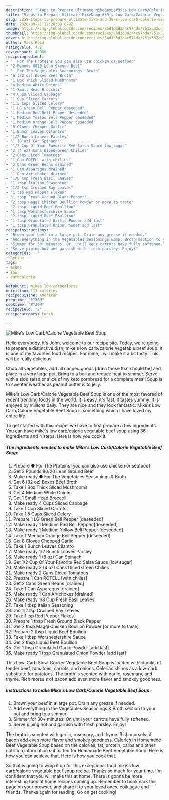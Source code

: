```yaml
---
description: "Steps to Prepare Ultimate Mike&amp;#39;s Low Carb/Calorie Vegetable Beef Soup"
title: "Steps to Prepare Ultimate Mike&amp;#39;s Low Carb/Calorie Vegetable Beef Soup"
slug: 5259-steps-to-prepare-ultimate-mike-and-39-s-low-carb-calorie-vegetable-beef-soup
date: 2020-09-21T12:28:39.879Z
image: https://img-global.cpcdn.com/recipes/8bd1d3d2a4c974da/751x532cq70/mikes-low-carbcalorie-vegetable-beef-soup-recipe-main-photo.jpg
thumbnail: https://img-global.cpcdn.com/recipes/8bd1d3d2a4c974da/751x532cq70/mikes-low-carbcalorie-vegetable-beef-soup-recipe-main-photo.jpg
cover: https://img-global.cpcdn.com/recipes/8bd1d3d2a4c974da/751x532cq70/mikes-low-carbcalorie-vegetable-beef-soup-recipe-main-photo.jpg
author: Mark Reid
ratingvalue: 4.2
reviewcount: 40080
recipeingredient:
- "  For The Proteins you can also use chicken or seafood"
- "2 Pounds 8020 Lean Ground Beef"
- "  For The Vegetables Seasonings  Broth"
- "6 (32 oz) Boxes Beef Broth"
- "1 Box Thick Sliced Mushrooms"
- "4 Medium White Onions"
- "1 Small Head Broccoli"
- "4 Cups Sliced Cabbage"
- "1 Cup Sliced Carrots"
- "1.5 Cups Sliced Celery"
- "1 LG Green Bell Pepper deseeded"
- "1 Medium Red Bell Pepper deseeded"
- "1 Medium Yellow Bell Pepper deseeded"
- "1 Medium Orange Bell Pepper deseeded"
- "8 Cloves Chopped Garlic"
- "1 Bunch Leaves Cilantro"
- "1/2 Bunch Leaves Parsley"
- "1 (8 oz) Can Spinach"
- "1/2 Cup Of Your Favorite Red Salsa Sauce low sugar"
- "2 (4 oz) Cans Diced Green Chilies"
- "2 Cans Diced Tomatoes"
- "1 Can ROTELL with chilies"
- "2 Cans Green Beans drained"
- "1 Can Asparagus drained"
- "1 Can Artichokes drained"
- "1/8 Cup Fresh Basil Leaves"
- "1 tbsp Italian Seasoning"
- "1/2 tsp Crushed Bay Leaves"
- "1 tsp Red Pepper Flakes"
- "1 tbsp Fresh Ground Black Pepper"
- "2 tbsp Maggi Chicken Boullion Powder or more to taste"
- "2 tbsp Liquid Beef Boullion"
- "1 tbsp Worshestershire Sauce"
- "2 tbsp Liquid Beef Boullion"
- "1 tbsp Granulated Garlic Powder add last"
- "1 tbsp Granulated Onion Powder add last"
recipeinstructions:
- "Brown your beef in a large pot. Drain any grease if needed."
- "Add everything in the Vegetables Seasonings &amp; Broth section to your pot and bring to a simmer"
- "Simmer for 30+ minutes. Or, until your carrots have fully softened."
- "Serve piping hot and garnish with fresh parsley. Enjoy!"
categories:
- Recipe
tags:
- mikes
- low
- carbcalorie

katakunci: mikes low carbcalorie 
nutrition: 113 calories
recipecuisine: American
preptime: "PT36M"
cooktime: "PT39M"
recipeyield: "2"
recipecategory: Lunch

---
```



![Mike&#39;s Low Carb/Calorie Vegetable Beef Soup](https://img-global.cpcdn.com/recipes/8bd1d3d2a4c974da/751x532cq70/mikes-low-carbcalorie-vegetable-beef-soup-recipe-main-photo.jpg)

Hello everybody, it's John, welcome to our recipe site. Today, we're going to prepare a distinctive dish, mike&#39;s low carb/calorie vegetable beef soup. It is one of my favorites food recipes. For mine, I will make it a bit tasty. This will be really delicious.

Chop all vegetables, add all canned goods [drain those that should be] and place in a very large pot. Bring to a boil and reduce heat to simmer. Serve with a side salad or slice of my keto cornbread for a complete meal! Soup is to sweater weather as peanut butter is to jelly.

Mike&#39;s Low Carb/Calorie Vegetable Beef Soup is one of the most favored of recent trending foods in the world. It is easy, it's fast, it tastes yummy. It is enjoyed by millions daily. They are nice and they look fantastic. Mike&#39;s Low Carb/Calorie Vegetable Beef Soup is something which I have loved my entire life.


To get started with this recipe, we have to first prepare a few ingredients. You can have mike&#39;s low carb/calorie vegetable beef soup using 36 ingredients and 4 steps. Here is how you cook it.

<!--inarticleads1-->

##### The ingredients needed to make Mike&#39;s Low Carb/Calorie Vegetable Beef Soup:

1. Prepare  ● For The Proteins [you can also use chicken or seafood]
1. Get 2 Pounds 80/20 Lean Ground Beef
1. Make ready  ● For The Vegetables Seasonings &amp; Broth
1. Get 6 (32 oz) Boxes Beef Broth
1. Take 1 Box Thick Sliced Mushrooms
1. Get 4 Medium White Onions
1. Get 1 Small Head Broccoli
1. Make ready 4 Cups Sliced Cabbage
1. Take 1 Cup Sliced Carrots
1. Take 1.5 Cups Sliced Celery
1. Prepare 1 LG Green Bell Pepper [deseeded]
1. Make ready 1 Medium Red Bell Pepper [deseeded]
1. Make ready 1 Medium Yellow Bell Pepper [deseeded]
1. Take 1 Medium Orange Bell Pepper [deseeded]
1. Get 8 Cloves Chopped Garlic
1. Take 1 Bunch Leaves Cilantro
1. Make ready 1/2 Bunch Leaves Parsley
1. Make ready 1 (8 oz) Can Spinach
1. Get 1/2 Cup Of Your Favorite Red Salsa Sauce [low sugar]
1. Make ready 2 (4 oz) Cans Diced Green Chilies
1. Make ready 2 Cans Diced Tomatoes
1. Prepare 1 Can ROTELL [with chilies]
1. Get 2 Cans Green Beans [drained]
1. Take 1 Can Asparagus [drained]
1. Make ready 1 Can Artichokes [drained]
1. Make ready 1/8 Cup Fresh Basil Leaves
1. Take 1 tbsp Italian Seasoning
1. Get 1/2 tsp Crushed Bay Leaves
1. Take 1 tsp Red Pepper Flakes
1. Prepare 1 tbsp Fresh Ground Black Pepper
1. Get 2 tbsp Maggi Chicken Boullion Powder [or more to taste]
1. Prepare 2 tbsp Liquid Beef Boullion
1. Take 1 tbsp Worshestershire Sauce
1. Get 2 tbsp Liquid Beef Boullion
1. Get 1 tbsp Granulated Garlic Powder [add last]
1. Make ready 1 tbsp Granulated Onion Powder [add last]


This Low-Carb Slow-Cooker Vegetable Beef Soup is loaded with chunks of tender beef, tomatoes, carrots, and onions. Celeriac shines as a low-carb substitute for potatoes. The broth is scented with garlic, rosemary, and thyme. Rich morsels of bacon add even more flavor and smokey goodness. 

<!--inarticleads2-->

##### Instructions to make Mike&#39;s Low Carb/Calorie Vegetable Beef Soup:

1. Brown your beef in a large pot. Drain any grease if needed.
1. Add everything in the Vegetables Seasonings &amp; Broth section to your pot and bring to a simmer
1. Simmer for 30+ minutes. Or, until your carrots have fully softened.
1. Serve piping hot and garnish with fresh parsley. Enjoy!


The broth is scented with garlic, rosemary, and thyme. Rich morsels of bacon add even more flavor and smokey goodness. Calories in Homemade Beef Vegetable Soup based on the calories, fat, protein, carbs and other nutrition information submitted for Homemade Beef Vegetable Soup. Here is how you can achieve that. Here is how you cook that. 

So that is going to wrap it up for this exceptional food mike&#39;s low carb/calorie vegetable beef soup recipe. Thanks so much for your time. I'm confident that you will make this at home. There is gonna be more interesting food at home recipes coming up. Remember to bookmark this page on your browser, and share it to your loved ones, colleague and friends. Thanks again for reading. Go on get cooking!
